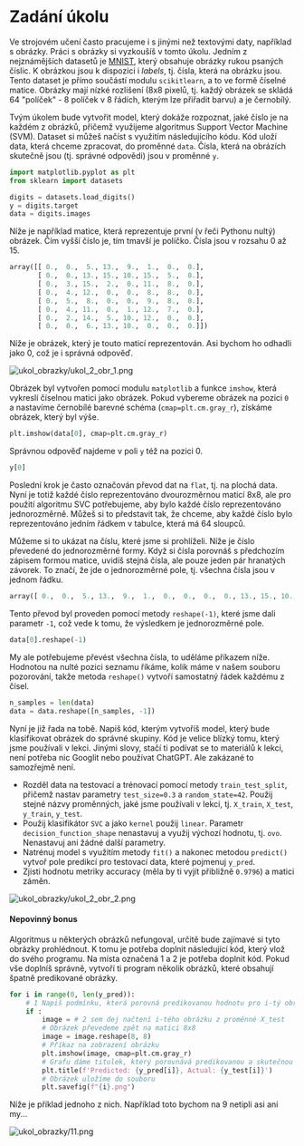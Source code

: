 # Zadání úkolu

Ve strojovém učení často pracujeme i s jinými než textovými daty, například s obrázky. Práci s obrázky si vyzkoušíš v tomto úkolu. Jedním z nejznámějších datasetů je [MNIST](https://en.wikipedia.org/wiki/MNIST_database), který obsahuje obrázky rukou psaných číslic. K obrázkou jsou k dispozici i *labels*, tj. čísla, která na obrázku jsou. Tento dataset je přímo součástí modulu `scikitlearn`, a to ve formě číselné matice. Obrázky mají nízké rozlišení (8x8 pixelů, tj. každý obrázek se skládá 64 "políček" - 8 políček v 8 řádích, kterým lze přiřadit barvu) a je černobílý.

Tvým úkolem bude vytvořit model, který dokáže rozpoznat, jaké číslo je na každém z obrázků, přičemž využijeme algoritmus Support Vector Machine (SVM). Dataset si můžeš načíst s využitím následujícího kódu. Kód uloží data, která chceme zpracovat, do proměnné `data`. Čísla, která na obrázích skutečně jsou (tj. správné odpovědi) jsou v proměnné `y`.

```py
import matplotlib.pyplot as plt
from sklearn import datasets

digits = datasets.load_digits()
y = digits.target
data = digits.images
```

Níže je například matice, která reprezentuje první (v řeči Pythonu nultý) obrázek. Čím vyšší číslo je, tím tmavší je políčko. Čísla jsou v rozsahu 0 až 15.

```py
array([[ 0.,  0.,  5., 13.,  9.,  1.,  0.,  0.],
       [ 0.,  0., 13., 15., 10., 15.,  5.,  0.],
       [ 0.,  3., 15.,  2.,  0., 11.,  8.,  0.],
       [ 0.,  4., 12.,  0.,  0.,  8.,  8.,  0.],
       [ 0.,  5.,  8.,  0.,  0.,  9.,  8.,  0.],
       [ 0.,  4., 11.,  0.,  1., 12.,  7.,  0.],
       [ 0.,  2., 14.,  5., 10., 12.,  0.,  0.],
       [ 0.,  0.,  6., 13., 10.,  0.,  0.,  0.]])
```

Níže je obrázek, který je touto maticí reprezentován. Asi bychom ho odhadli jako 0, což je i správná odpověď.

![ukol_obrazky/ukol_2_obr_1.png](ukol_obrazky/ukol_2_obr_1.png)

Obrázek byl vytvořen pomocí modulu `matplotlib` a funkce `imshow`, která vykreslí číselnou matici jako obrázek. Pokud vybereme obrázek na pozici `0` a nastavíme černobílé barevné schéma (`cmap=plt.cm.gray_r`), získáme obrázek, který byl výše.

```py
plt.imshow(data[0], cmap=plt.cm.gray_r)
```

Správnou odpověď najdeme v poli `y` též na pozici 0.

```py
y[0]
```

Poslední krok je často označován převod dat na `flat`, tj. na plochá data. Nyní je totiž každé číslo reprezentováno dvourozměrnou maticí 8x8, ale pro použití algoritmu SVC potřebujeme, aby bylo každé číslo reprezentováno jednorozměrně. Můžeš si to představit tak, že chceme, aby každé číslo bylo reprezentováno jedním řádkem v tabulce, která má 64 sloupců.

Můžeme si to ukázat na číslu, které jsme si prohlíželi. Níže je číslo převedené do jednorozměrné formy. Když si čísla porovnáš s předchozím zápisem formou matice, uvidíš stejná čísla, ale pouze jeden pár hranatých závorek. To značí, že jde o jednorozměrné pole, tj. všechna čísla jsou v jednom řádku.

```py
array([ 0.,  0.,  5., 13.,  9.,  1.,  0.,  0.,  0.,  0., 13., 15., 10., 15.,  5.,  0.,  0.,  3., 15.,  2.,  0., 11.,  8.,  0.,  0.,  4., 12.,  0.,  0.,  8.,  8.,  0.,  0.,  5.,  8.,  0.,  0.,  9.,  8., 0.,  0.,  4., 11.,  0.,  1., 12.,  7.,  0.,  0.,  2., 14.,  5., 10., 12.,  0.,  0.,  0.,  0.,  6., 13., 10.,  0.,  0.,  0.])
```

Tento převod byl proveden pomocí metody `reshape(-1)`, které jsme dali parametr `-1`, což vede k tomu, že výsledkem je jednorozměrné pole.

```py
data[0].reshape(-1)
```

My ale potřebujeme převést všechna čísla, to uděláme příkazem níže. Hodnotou na nulté pozici seznamu říkáme, kolik máme v našem souboru pozorování, takže metoda `reshape()` vytvoří samostatný řádek každému z čísel.

```py
n_samples = len(data)
data = data.reshape([n_samples, -1])
```

Nyní je již řada na tobě. Napiš kód, kterým vytvoříš model, který bude klasifikovat obrázek do správné skupiny. Kód je velice blízký tomu, který jsme používali v lekci. Jinými slovy, stačí ti podívat se to materiálů k lekci, není potřeba nic Googlit nebo používat ChatGPT. Ale zakázané to samozřejmě není.

- Rozděl data na testovací a trénovací pomocí metody `train_test_split`, přičemž nastav parametry `test_size=0.3` a `random_state=42`. Použij stejné názvy proměnných, jaké jsme používali v lekci, tj. `X_train`, `X_test`, `y_train`, `y_test`.
- Použij klasifikátor `SVC` a jako `kernel` použij `linear`. Parametr `decision_function_shape` nenastavuj a využij výchozí hodnotu, tj. `ovo`. Nenastavuj ani žádné další parametry.
- Natrénuj model s využitím metody `fit()` a nakonec metodou `predict()` vytvoř pole predikcí pro testovací data, které pojmenuj `y_pred`.
- Zjisti hodnotu metriky accuracy (měla by ti vyjít přibližně `0.9796`) a matici záměn.

![ukol_obrazky/ukol_2_obr_2.png](ukol_obrazky/ukol_2_obr_2.png)

#### Nepovinný bonus

Algoritmus u některých obrázků nefungoval, určitě bude zajímavé si tyto obrázky prohlédnout. K tomu je potřeba doplnit následující kód, který vlož do svého programu. Na místa označená 1 a 2 je potřeba doplnit kód. Pokud vše doplníš správně, vytvoří ti program několik obrázků, které obsahují špatně predikované obrázky.

```py
for i in range(0, len(y_pred)):
    # 1 Napiš podmínku, která porovná predikovanou hodnotu pro i-tý obrázek a skutečnou hodnotu pro i-tý obrázek
    if :
        image = # 2 sem dej načtení i-tého obrázku z proměnné X_test
        # Obrázek převedeme zpět na matici 8x8
        image = image.reshape(8, 8)
        # Příkaz na zobrazení obrázku
        plt.imshow(image, cmap=plt.cm.gray_r)
        # Grafu dáme titulek, který porovnává predikovanou a skutečnou hodnotu
        plt.title(f'Predicted: {y_pred[i]}, Actual: {y_test[i]}')
        # Obrázek uložíme do souboru
        plt.savefig(f"{i}.png")
```

Níže je příklad jednoho z nich. Například toto bychom na 9 netipli asi ani my...

![ukol_obrazky/11.png](ukol_obrazky/11.png)
